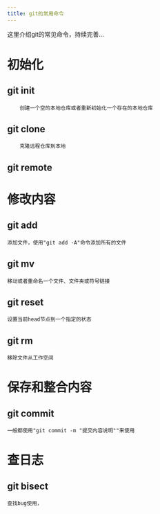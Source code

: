 ```yaml
---
title: git的常用命令
---
```

这里介绍git的常见命令，持续完善...

# 初始化
## git init
		创建一个空的本地仓库或者重新初始化一个存在的本地仓库

## git clone 
		克隆远程仓库到本地
	
## git remote
		
# 修改内容

## git add 
	添加文件，使用"git add -A"命令添加所有的文件

## git mv
	移动或者重命名一个文件、文件夹或符号链接

## git reset
	设置当前head节点到一个指定的状态

## git rm
	移除文件从工作空间

# 保存和整合内容

## git commit
	一般都使用"git commit -m "提交内容说明""来使用
	
# 查日志

## git bisect
	查找bug使用，